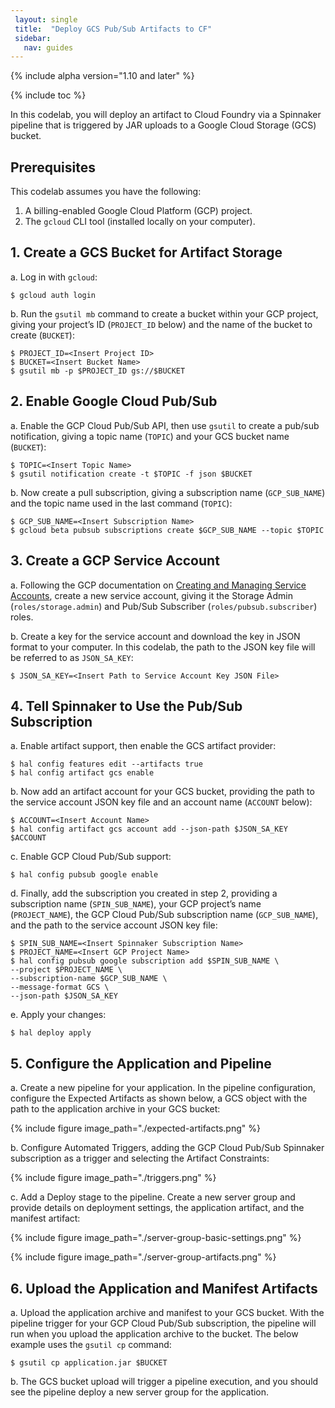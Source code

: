 ```yaml
---
 layout: single
 title:  "Deploy GCS Pub/Sub Artifacts to CF"
 sidebar:
   nav: guides
---
```


 {% include alpha version="1.10 and later" %}
 
 {% include toc %}
 
In this codelab, you will deploy an artifact to Cloud Foundry via a Spinnaker pipeline that is triggered by JAR uploads to a Google Cloud Storage (GCS) bucket.

## Prerequisites

This codelab assumes you have the following:

1. A billing-enabled Google Cloud Platform (GCP) project.
1. The `gcloud` CLI tool (installed locally on your computer).

## 1. Create a GCS Bucket for Artifact Storage

a. Log in with `gcloud`:

  ```
  $ gcloud auth login
  ```

b. Run the `gsutil mb` command to create a bucket within your GCP project, giving your project’s ID (`PROJECT_ID` below) and the name of the bucket to create (`BUCKET`):

  ```
  $ PROJECT_ID=<Insert Project ID>
  $ BUCKET=<Insert Bucket Name>
  $ gsutil mb -p $PROJECT_ID gs://$BUCKET
  ```

## 2. Enable Google Cloud Pub/Sub

a. Enable the GCP Cloud Pub/Sub API, then use `gsutil` to create a pub/sub notification, giving a topic name (`TOPIC`) and your GCS bucket name (`BUCKET`):

  ```
  $ TOPIC=<Insert Topic Name>
  $ gsutil notification create -t $TOPIC -f json $BUCKET
  ```

b. Now create a pull subscription, giving a subscription name (`GCP_SUB_NAME`) and the topic name used in the last command (`TOPIC`):

  ```
  $ GCP_SUB_NAME=<Insert Subscription Name>
  $ gcloud beta pubsub subscriptions create $GCP_SUB_NAME --topic $TOPIC
  ```

## 3. Create a GCP Service Account

a. Following the GCP documentation on [Creating and Managing Service Accounts](https://cloud.google.com/iam/docs/creating-managing-service-accounts), create a new service account, giving it the Storage Admin (`roles/storage.admin`) and Pub/Sub Subscriber (`roles/pubsub.subscriber`) roles.

b. Create a key for the service account and download the key in JSON format to your computer. In this codelab, the path to the JSON key file will be referred to as `JSON_SA_KEY`:

  ```
  $ JSON_SA_KEY=<Insert Path to Service Account Key JSON File>
  ```

## 4. Tell Spinnaker to Use the Pub/Sub Subscription

a. Enable artifact support, then enable the GCS artifact provider:

  ```
  $ hal config features edit --artifacts true
  $ hal config artifact gcs enable
  ```

b. Now add an artifact account for your GCS bucket, providing the path to the service account JSON key file and an account name (`ACCOUNT` below):

  ```
  $ ACCOUNT=<Insert Account Name>
  $ hal config artifact gcs account add --json-path $JSON_SA_KEY $ACCOUNT
  ```

c. Enable GCP Cloud Pub/Sub support:

  ```
  $ hal config pubsub google enable
  ```

d. Finally, add the subscription you created in step 2, providing a subscription name (`SPIN_SUB_NAME`), your GCP project’s name (`PROJECT_NAME`), the GCP Cloud Pub/Sub subscription name (`GCP_SUB_NAME`), and the path to the service account JSON key file:

  ```
  $ SPIN_SUB_NAME=<Insert Spinnaker Subscription Name>
  $ PROJECT_NAME=<Insert GCP Project Name>
  $ hal config pubsub google subscription add $SPIN_SUB_NAME \
  --project $PROJECT_NAME \
  --subscription-name $GCP_SUB_NAME \
  --message-format GCS \
  --json-path $JSON_SA_KEY
  ```

e. Apply your changes:

  ```
  $ hal deploy apply
  ```

## 5. Configure the Application and Pipeline

a. Create a new pipeline for your application. In the pipeline configuration, configure the Expected Artifacts as shown below, a GCS object with the path to the application archive in your GCS bucket:

  {% include figure
     image_path="./expected-artifacts.png"
  %}

b. Configure Automated Triggers, adding the GCP Cloud Pub/Sub Spinnaker subscription as a trigger and selecting the Artifact Constraints:

  {% include figure
     image_path="./triggers.png"
  %}

c. Add a Deploy stage to the pipeline. Create a new server group and provide details on deployment settings, the application artifact, and the manifest artifact:

  {% include figure
     image_path="./server-group-basic-settings.png"
  %}

  {% include figure
     image_path="./server-group-artifacts.png"
  %}

## 6. Upload the Application and Manifest Artifacts

a. Upload the application archive and manifest to your GCS bucket. With the pipeline trigger for your GCP Cloud Pub/Sub subscription, the pipeline will run when you upload the application archive to the bucket. The below example uses the `gsutil cp` command:

  ```
  $ gsutil cp application.jar $BUCKET
  ```

b. The GCS bucket upload will trigger a pipeline execution, and you should see the pipeline deploy a new server group for the application.
